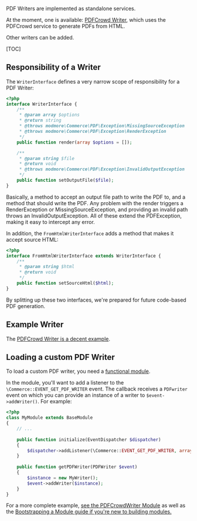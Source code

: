 PDF Writers are implemented as standalone services.

At the moment, one is available: [PDFCrowd Writer](https://github.com/modmore/Commerce_PDFCrowdWriter), which uses the PDFCrowd service to generate PDFs from HTML.

Other writers can be added. 

[TOC]


## Responsibility of a Writer

The `WriterInterface` defines a very narrow scope of responsibility for a PDF Writer:

````php
<?php
interface WriterInterface {
    /**
     * @param array $options
     * @return string
     * @throws modmore\Commerce\PDF\Exception\MissingSourceException
     * @throws modmore\Commerce\PDF\Exception\RenderException
     */
    public function render(array $options = []);

    /**
     * @param string $file
     * @return void
     * @throws modmore\Commerce\PDF\Exception\InvalidOutputException
     */
    public function setOutputFile($file);
}
````

Basically, a method to accept an output file path to write the PDF to, and a method that should write the PDF. Any problem with the render triggers a RenderException or MissingSourceException, and providing an invalid path throws an InvalidOutputException. All of these extend the PDFException, making it easy to intercept any error. 

In addition, the `FromHtmlWriterInterface` adds a method that makes it accept source HTML:

````php
<?php
interface FromHtmlWriterInterface extends WriterInterface {
    /**
     * @param string $html
     * @return void
     */
    public function setSourceHtml($html);
}
````

By splitting up these two interfaces, we're prepared for future code-based PDF generation.

## Example Writer

The [PDFCrowd Writer is a decent example](https://github.com/modmore/Commerce_PDFCrowdWriter/blob/master/core/components/commerce_pdfcrowdwriter/src/Writer.php).

## Loading a custom PDF Writer

To load a custom PDF writer, you need a [functional module](Guides/01_Bootstrapping_a_Module). 

In the module, you'll want to add a listener to the `\Commerce::EVENT_GET_PDF_WRITER` event. The callback receives a `PDFwriter` event on which you can provide an instance of a writer to `$event->addWriter()`. For example:

````php
<?php
class MyModule extends BaseModule
{
    // ...
    
    public function initialize(EventDispatcher $dispatcher)
    {
        $dispatcher->addListener(\Commerce::EVENT_GET_PDF_WRITER, array($this, 'getPDFWriter'));
    }
    
    public function getPDFWriter(PDFWriter $event)
    {
        $instance = new MyWriter();
        $event->addWriter($instance);
    }
}
````

For a more complete example, [see the PDFCrowdWriter Module](https://github.com/modmore/Commerce_PDFCrowdWriter/blob/master/core/components/commerce_pdfcrowdwriter/src/Modules/PDFCrowdWriter.php) as well as the [Bootstrapping a Module guide if you're new to building modules.](Guides/01_Bootstrapping_a_Module)
